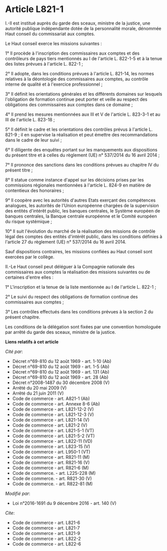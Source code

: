 # Article L821-1

I.-Il est institué auprès du garde des sceaux, ministre de la justice, une autorité publique indépendante dotée de la
personnalité morale, dénommée Haut conseil du commissariat aux comptes. 

Le Haut conseil exerce les missions suivantes : 

1° Il procède à l'inscription des commissaires aux comptes et des contrôleurs de pays tiers mentionnés au I de l'article L.
822-1-5 et à la tenue des listes prévues à l'article L. 822-1 ; 

2° Il adopte, dans les conditions prévues à l'article L. 821-14, les normes relatives à la déontologie des commissaires aux
comptes, au contrôle interne de qualité et à l'exercice professionnel ; 

3° Il définit les orientations générales et les différents domaines sur lesquels l'obligation de formation continue peut
porter et veille au respect des obligations des commissaires aux comptes dans ce domaine ; 

4° Il prend les mesures mentionnées aux III et V de l'article L. 823-3-1 et au III de l'article L. 823-18 ; 

5° Il définit le cadre et les orientations des contrôles prévus à l'article L. 821-9 ; il en supervise la réalisation et peut
émettre des recommandations dans le cadre de leur suivi ; 

6° Il diligente des enquêtes portant sur les manquements aux dispositions du présent titre et à celles du règlement (UE) n°
537/2014 du 16 avril 2014 ; 

7° Il prononce des sanctions dans les conditions prévues au chapitre IV du présent titre ; 

8° Il statue comme instance d'appel sur les décisions prises par les commissions régionales mentionnées à l'article L. 824-9
en matière de contentieux des honoraires ; 

9° Il coopère avec les autorités d'autres Etats exerçant des compétences analogues, les autorités de l'Union européenne
chargées de la supervision des entités d'intérêt public, les banques centrales, le Système européen de banques centrales, la
Banque centrale européenne et le Comité européen du risque systémique ; 

10° Il suit l'évolution du marché de la réalisation des missions de contrôle légal des comptes des entités d'intérêt public,
dans les conditions définies à l'article 27 du règlement (UE) n° 537/2014 du 16 avril 2014. 

Sauf dispositions contraires, les missions confiées au Haut conseil sont exercées par le collège. 

II.-Le Haut conseil peut déléguer à la Compagnie nationale des commissaires aux comptes la réalisation des missions suivantes
ou de certaines d'entre elles : 

1° L'inscription et la tenue de la liste mentionnée au I de l'article L. 822-1 ; 

2° Le suivi du respect des obligations de formation continue des commissaires aux comptes ; 

3° Les contrôles effectués dans les conditions prévues à la section 2 du présent chapitre. 

Les conditions de la délégation sont fixées par une convention homologuée par arrêté du garde des sceaux, ministre de la
justice.

**Liens relatifs à cet article**

_Cité par_:

  - Décret n°69-810 du 12 août 1969 - art. 1-10 (Ab)
  - Décret n°69-810 du 12 août 1969 - art. 1-5 (Ab)
  - Décret n°69-810 du 12 août 1969 - art. 131 (Ab)
  - Décret n°69-810 du 12 août 1969 - art. 28 (Ab)
  - Décret n°2008-1487 du 30 décembre 2008 (V)
  - Arrêté du 20 mai 2009 (V)
  - Arrêté du 21 juin 2011 (V)
  - Code de commerce - art. A821-1 (Ab)
  - Code de commerce - art. Annexe 8-6 (Ab)
  - Code de commerce - art. L821-12-2 (V)
  - Code de commerce - art. L821-12-3 (V)
  - Code de commerce - art. L821-14 (V)
  - Code de commerce - art. L821-2 (V)
  - Code de commerce - art. L821-5-1 (VT)
  - Code de commerce - art. L821-5-2 (VT)
  - Code de commerce - art. L822-11 (VD)
  - Code de commerce - art. L823-15 (V)
  - Code de commerce - art. L950-1 (VT)
  - Code de commerce - art. R821-11 (M)
  - Code de commerce - art. R821-16 (V)
  - Code de commerce - art. R821-6 (M)
  - Code de commerce. - art. L225-228 (M)
  - Code de commerce. - art. R821-30 (V)
  - Code de commerce. - art. R822-81 (M)

_Modifié par_:

  - Loi n°2016-1691 du 9 décembre 2016 - art. 140 (V)

_Cite_:

  - Code de commerce - art. L821-6
  - Code de commerce - art. L821-7
  - Code de commerce - art. L821-9
  - Code de commerce - art. L822-2
  - Code de commerce - art. L822-6
